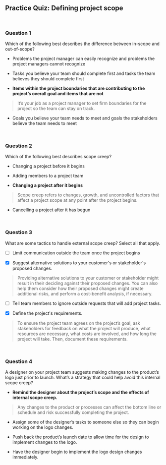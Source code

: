 ## Practice Quiz: Defining project scope

<br>

### Question 1

Which of the following best describes the difference between in-scope and out-of-scope?

- Problems the project manager can easily recognize and problems the project managers cannot recognize


- Tasks you believe your team should complete first and tasks the team believes they should complete first


- **Items within the project boundaries that are contributing to the project’s overall goal and items that are not**

> It’s your job as a project manager to set firm boundaries for the project so the team can stay on track.


- Goals you believe your team needs to meet and goals the stakeholders believe the team needs to meet

<br>

### Question 2

Which of the following best describes scope creep?

- Changing a project before it begins


- Adding members to a project team


- **Changing a project after it begins**

> Scope creep refers to changes, growth, and uncontrolled factors that affect a project scope at any point after the project begins.


- Cancelling a project after it has begun

<br>

### Question 3

What are some tactics to handle external scope creep? Select all that apply.

+ [ ] Limit communication outside the team once the project begins


+ [x] Suggest alternative solutions to your customer's or stakeholder's proposed changes.

> Providing alternative solutions to your customer or stakeholder might result in their deciding against their proposed changes. You can also help them consider how their proposed changes might create additional risks, and perform a cost-benefit analysis, if necessary.

+ [ ] Tell team members to ignore outside requests that will add project tasks.

+ [x] Define the project's requirements.

> To ensure the project team agrees on the  project’s goal, ask stakeholders for feedback on what the project will produce, what resources are necessary, what costs are involved, and how long the project will take. Then, document these requirements.

<br>

### Question 4

A designer on your project team suggests making changes to the product’s logo just prior to launch. What’s a strategy that could help avoid this internal scope creep? 

- **Remind the designer about the project’s scope and the effects of internal scope creep.**

> Any changes to the product or processes can affect the bottom line or schedule and risk successfully completing the project.

- Assign some of the designer’s tasks to someone else so they can begin working on the logo changes.


- Push back the product’s launch date to allow time for the design to implement changes to the logo.


- Have the designer begin to implement the logo design changes immediately.
